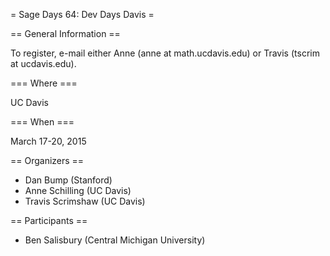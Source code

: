 = Sage Days 64: Dev Days Davis =

== General Information ==

To register, e-mail either Anne (anne at math.ucdavis.edu) or Travis (tscrim at ucdavis.edu).

=== Where ===

UC Davis

=== When ===

March 17-20, 2015

== Organizers ==

 * Dan Bump (Stanford)
 * Anne Schilling (UC Davis)
 * Travis Scrimshaw (UC Davis)

== Participants ==

 * Ben Salisbury (Central Michigan University)
